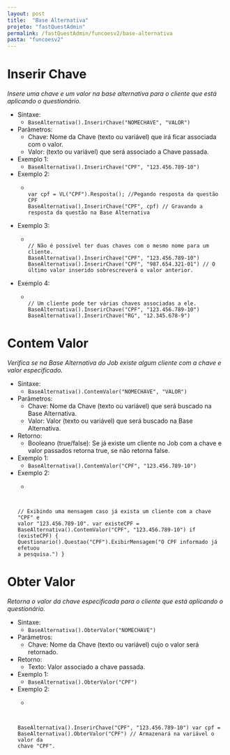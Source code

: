 ```yaml
---
layout: post
title:  "Base Alternativa"
projeto: "fastQuestAdmin"
permalink: /fastQuestAdmin/funcoesv2/base-alternativa
pasta: "funcoesv2"
---
```


# Inserir Chave

*Insere uma chave e um valor na base alternativa para o cliente que está aplicando o questionário.*

- Sintaxe:
    - `BaseAlternativa().InserirChave("NOMECHAVE", "VALOR")`
- Parâmetros:
    - Chave: Nome da Chave (texto ou variável) que irá ficar associada com o valor.
    - Valor: (texto ou variável) que será associado a Chave passada.
- Exemplo 1:
    - `BaseAlternativa().InserirChave("CPF", "123.456.789-10")` 
- Exemplo 2:
    - <pre><code>
      var cpf = VL("CPF").Resposta(); //Pegando resposta da questão CPF
      BaseAlternativa().InserirChave("CPF", cpf) // Gravando a resposta da questão na Base Alternativa</code></pre>
- Exemplo 3:
    - <pre><code>
      // Não é possível ter duas chaves com o mesmo nome para um cliente.
      BaseAlternativa().InserirChave("CPF", "123.456.789-10")
      BaseAlternativa().InserirChave("CPF", "987.654.321-01") // O último valor inserido sobrescreverá o valor anterior.</code></pre>
- Exemplo 4:
    - <pre><code>
      // Um cliente pode ter várias chaves associadas a ele.
      BaseAlternativa().InserirChave("CPF", "123.456.789-10")
      BaseAlternativa().InserirChave("RG", "12.345.678-9")</code></pre>

# Contem Valor

*Verifica se na Base Alternativa do Job existe algum cliente com a chave e valor especificado.*

- Sintaxe:
    - `BaseAlternativa().ContemValor("NOMECHAVE", "VALOR")`
- Parâmetros:
    - Chave: Nome da Chave (texto ou variável) que será buscado na Base Alternativa.
    - Valor: Valor (texto ou variável) que será buscado na Base Alternativa.
- Retorno: 
    - Booleano (true/false): Se já existe um cliente no Job com a chave e valor passados retorna true, se não retorna false.
- Exemplo 1:
    - `BaseAlternativa().ContemValor("CPF", "123.456.789-10")` 
- Exemplo 2:
    - <pre><code> 
    // Exibindo uma mensagem caso já exista um cliente com a chave "CPF" e valor "123.456.789-10".
    var existeCPF = BaseAlternativa().ContemValor("CPF", "123.456.789-10")
    if (existeCPF)
    {
        Questionario().Questao("CPF").ExibirMensagem("O CPF informado já efetuou a pesquisa.")
    }</code></pre>

# Obter Valor

*Retorna o valor da chave especificada para o cliente que está aplicando o questionário.*

- Sintaxe:
    - `BaseAlternativa().ObterValor("NOMECHAVE")`
- Parâmetros:
    - Chave: Nome da Chave (texto ou variável) cujo o valor será retornado.
- Retorno: 
    - Texto: Valor associado a chave passada.
- Exemplo 1:
    - `BaseAlternativa().ObterValor("CPF")` 
- Exemplo 2:
    - <pre><code>
    BaseAlternativa().InserirChave("CPF", "123.456.789-10")
    var cpf = BaseAlternativa().ObterValor("CPF") // Armazenará na variável o valor da chave "CPF".</code></pre>

